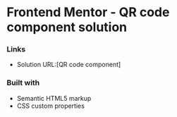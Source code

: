 # Frontend Mentor - QR code component solution

### Links

- Solution URL:[QR code component]


### Built with

- Semantic HTML5 markup
- CSS custom properties
